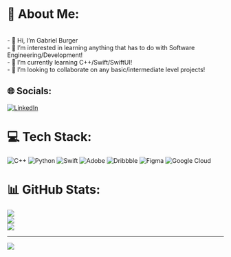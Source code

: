 # 💫 About Me:
<br>- 👋 Hi, I’m Gabriel Burger<br>- 👀 I’m interested in learning anything that has to do with Software Engineering/Development!<br>- 🌱 I’m currently learning C++/Swift/SwiftUI!<br>- 💞️ I’m looking to collaborate on any basic/intermediate level projects!


## 🌐 Socials:
[![LinkedIn](https://img.shields.io/badge/LinkedIn-%230077B5.svg?logo=linkedin&logoColor=white)](https://linkedin.com/in/gabeburger) 

# 💻 Tech Stack:
![C++](https://img.shields.io/badge/c++-%2300599C.svg?style=plastic&logo=c%2B%2B&logoColor=white) ![Python](https://img.shields.io/badge/python-3670A0?style=plastic&logo=python&logoColor=ffdd54) ![Swift](https://img.shields.io/badge/swift-F54A2A?style=plastic&logo=swift&logoColor=white) ![Adobe](https://img.shields.io/badge/adobe-%23FF0000.svg?style=plastic&logo=adobe&logoColor=white) ![Dribbble](https://img.shields.io/badge/Dribbble-EA4C89?style=plastic&logo=dribbble&logoColor=white) ![Figma](https://img.shields.io/badge/figma-%23F24E1E.svg?style=plastic&logo=figma&logoColor=white) ![Google Cloud](https://img.shields.io/badge/GoogleCloud-%234285F4.svg?style=plastic&logo=google-cloud&logoColor=white)
# 📊 GitHub Stats:
![](https://github-readme-stats.vercel.app/api?username=gburger5&theme=omni&hide_border=false&include_all_commits=true&count_private=true)<br/>
![](https://github-readme-streak-stats.herokuapp.com/?user=gburger5&theme=omni&hide_border=false)<br/>
![](https://github-readme-stats.vercel.app/api/top-langs/?username=gburger5&theme=omni&hide_border=false&include_all_commits=true&count_private=true&layout=compact)

---
[![](https://visitcount.itsvg.in/api?id=gburger5&icon=0&color=11)](https://visitcount.itsvg.in)

<!-- Proudly created with GPRM ( https://gprm.itsvg.in ) -->
